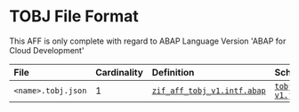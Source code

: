 # TOBJ File Format
This AFF is only complete with regard to ABAP Language Version 'ABAP for Cloud Development'

File | Cardinality | Definition | Schema | Example
:--- | :--- | :--- | :--- | :---
`<name>.tobj.json` | 1 | [`zif_aff_tobj_v1.intf.abap`](./type/zif_aff_tobj_v1.intf.abap) | [`tobj-v1.json`](./tobj-v1.json) | [z_aff_example_tobjt.tobj.json](./examples/z_aff_example_tobjt.tobj.json)
